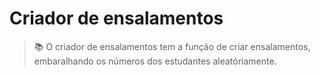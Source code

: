 # Criador de ensalamentos
> 📚 O criador de ensalamentos tem a função de criar ensalamentos, embaralhando os números dos estudantes aleatóriamente.
